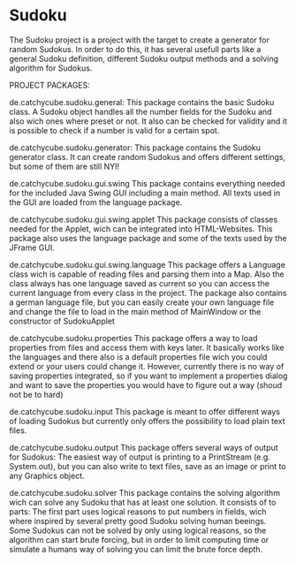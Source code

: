 Sudoku
======

The Sudoku project is a project with the target to create a generator for random Sudokus.
In order to do this, it has several usefull parts like a general Sudoku definition, 
different Sudoku output methods and a solving algorithm for Sudokus.


PROJECT PACKAGES:

de.catchycube.sudoku.general:
  This package contains the basic Sudoku class.
  A Sudoku object handles all the number fields for the Sudoku and also wich ones where preset or not.
  It also can be checked for validity and it is possible to check if a number is valid for a certain spot.

de.catchycube.sudoku.generator:
  This package contains the Sudoku generator class.
  It can create random Sudokus and offers different settings, but some of them are still NYI!
  
de.catchycube.sudoku.gui.swing
  This package contains everything needed for the included Java Swing GUI including a main method.
  All texts used in the GUI are loaded from the language package.
  
de.catchycube.sudoku.gui.swing.applet
  This package consists of classes needed for the Applet, wich can be integrated into HTML-Websites.
  This package also uses the language package and some of the texts used by the JFrame GUI.
  
de.catchycube.sudoku.gui.swing.language
  This package offers a Language class wich is capable of reading files and parsing them into a Map.
  Also the class always has one language saved as current so you can access the current language from every class in the project.
  The package also contains a german language file, but you can easily create your own language file and change the file to load in the main method of MainWindow or the constructor of SudokuApplet
  
de.catchycube.sudoku.properties
  This package offers a way to load properties from files and access them with keys later.
  It basically works like the languages and there also is a default properties file wich you could extend or your users could change it.
  However, currently there is no way of saving properties integrated, so if you want to implement a properties dialog and want to save the properties you would have to figure out a way (shoud not be to hard)
  
de.catchycube.sudoku.input
  This package is meant to offer different ways of loading Sudokus but currently only offers the possibility to load plain text files.
  
de.catchycube.sudoku.output
  This package offers several ways of output for Sudokus: The easiest way of output is printing to a PrintStream (e.g. System.out),
  but you can also write to text files, save as an image or print to any Graphics object.
  
de.catchycube.sudoku.solver
  This package contains the solving algorithm wich can solve any Sudoku that has at least one solution.
  It consists of to parts:
  The first part uses logical reasons to put numbers in fields, wich where inspired by several pretty good Sudoku solving human beeings.
  Some Sudokus can not be solved by only using logical reasons, so the algorithm can start brute forcing, but in order to limit computing time or simulate a humans way of solving you can limit the brute force depth.
